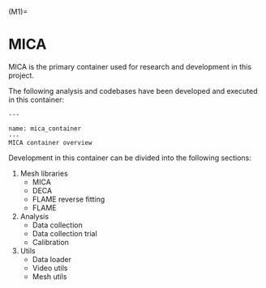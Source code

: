 (M1)=
# MICA

MICA is the primary container used for research and development in this project. 

The following analysis and codebases have been developed and executed in this container:

```{figure} /images/MICA_overview.png
---

name: mica_container
---
MICA container overview
```

Development in this container can be divided into the following sections:

1. Mesh libraries
    - MICA
    - DECA
    - FLAME reverse fitting
    - FLAME
2. Analysis
    - Data collection
    - Data collection trial
    - Calibration
3. Utils
    - Data loader
    - Video utils
    - Mesh utils
